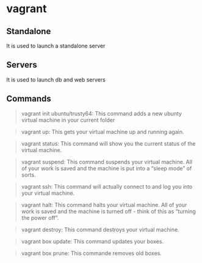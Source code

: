 # vagrant

Standalone
----------

It is used to launch a standalone server

Servers
-------

It is used to launch db and web servers

Commands
--------
  
> vagrant init ubuntu/trusty64:
This command adds a new ubunty virtual machine in your current folder

> vagrant up:
This gets your virtual machine up and running again.

> vagrant status:
This command will show you the current status of the virtual machine.

> vagrant suspend:
This command suspends your virtual machine. All of your work is saved and the machine is put into a “sleep mode” of sorts.  

> vagrant ssh:
This command will actually connect to and log you into your virtual machine. 

> vagrant halt:
This command halts your virtual machine. All of your work is saved and the machine is turned off - think of this as “turning the power off”. 

> vagrant destroy:
This command destroys your virtual machine.

> vagrant box update:
This command updates your boxes.

> vagrant box prune:
This commande removes old boxes.
